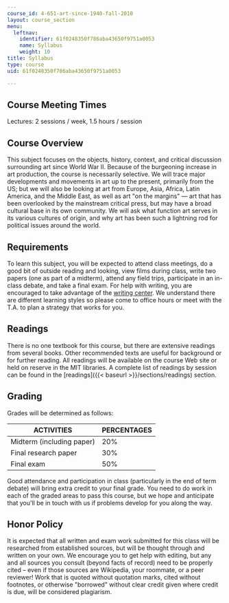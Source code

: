 ```yaml
---
course_id: 4-651-art-since-1940-fall-2010
layout: course_section
menu:
  leftnav:
    identifier: 61f0248350f786aba43650f9751a0053
    name: Syllabus
    weight: 10
title: Syllabus
type: course
uid: 61f0248350f786aba43650f9751a0053

---
```


Course Meeting Times
--------------------

Lectures: 2 sessions / week, 1.5 hours / session

Course Overview
---------------

This subject focuses on the objects, history, context, and critical discussion surrounding art since World War II. Because of the burgeoning increase in art production, the course is necessarily selective. We will trace major developments and movements in art up to the present, primarily from the US; but we will also be looking at art from Europe, Asia, Africa, Latin America, and the Middle East, as well as art "on the margins" — art that has been overlooked by the mainstream critical press, but may have a broad cultural base in its own community. We will ask what function art serves in its various cultures of origin, and why art has been such a lightning rod for political issues around the world.

Requirements
------------

To learn this subject, you will be expected to attend class meetings, do a good bit of outside reading and looking, view films during class, write two papers (one as part of a midterm), attend any field trips, participate in an in-class debate, and take a final exam. For help with writing, you are encouraged to take advantage of the [writing center](http://cmsw.mit.edu/writing-and-communication-center/). We understand there are different learning styles so please come to office hours or meet with the T.A. to plan a strategy that works for you.

Readings
--------

There is no one textbook for this course, but there are extensive readings from several books. Other recommended texts are useful for background or for further reading. All readings will be available on the course Web site or held on reserve in the MIT libraries. A complete list of readings by session can be found in the [readings]({{< baseurl >}}/sections/readings) section.

Grading
-------

Grades will be determined as follows:

| ACTIVITIES | PERCENTAGES |
| --- | --- |
| Midterm (including paper) | 20% |
| Final research paper | 30% |
| Final exam | 50% 

Good attendance and participation in class (particularly in the end of term debate) will bring extra credit to your final grade. You need to do work in each of the graded areas to pass this course, but we hope and anticipate that you'll be in touch with us if problems develop for you along the way.

Honor Policy
------------

It is expected that all written and exam work submitted for this class will be researched from established sources, but will be thought through and written on your own. We encourage you to get help with editing, but any and all sources you consult (beyond facts of record) need to be properly cited – even if those sources are Wikipedia, your roommate, or a peer reviewer! Work that is quoted without quotation marks, cited without footnotes, or otherwise "borrowed" without clear credit given where credit is due, will be considered plagiarism.